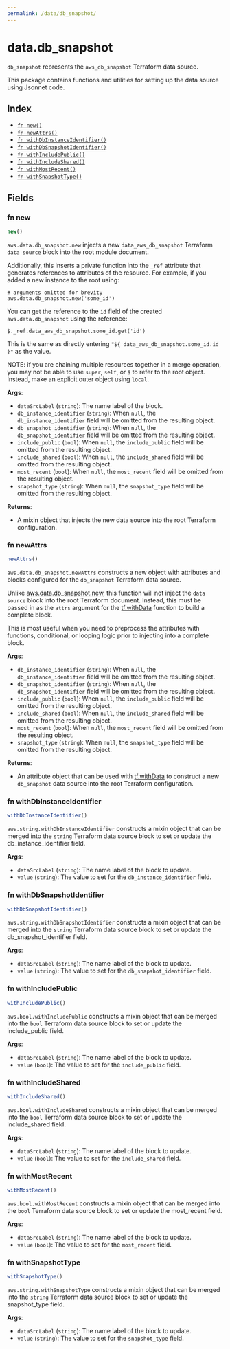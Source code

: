 ```yaml
---
permalink: /data/db_snapshot/
---
```


# data.db_snapshot

`db_snapshot` represents the `aws_db_snapshot` Terraform data source.



This package contains functions and utilities for setting up the data source using Jsonnet code.


## Index

* [`fn new()`](#fn-new)
* [`fn newAttrs()`](#fn-newattrs)
* [`fn withDbInstanceIdentifier()`](#fn-withdbinstanceidentifier)
* [`fn withDbSnapshotIdentifier()`](#fn-withdbsnapshotidentifier)
* [`fn withIncludePublic()`](#fn-withincludepublic)
* [`fn withIncludeShared()`](#fn-withincludeshared)
* [`fn withMostRecent()`](#fn-withmostrecent)
* [`fn withSnapshotType()`](#fn-withsnapshottype)

## Fields

### fn new

```ts
new()
```


`aws.data.db_snapshot.new` injects a new `data_aws_db_snapshot` Terraform `data source`
block into the root module document.

Additionally, this inserts a private function into the `_ref` attribute that generates references to attributes of the
resource. For example, if you added a new instance to the root using:

    # arguments omitted for brevity
    aws.data.db_snapshot.new('some_id')

You can get the reference to the `id` field of the created `aws.data.db_snapshot` using the reference:

    $._ref.data_aws_db_snapshot.some_id.get('id')

This is the same as directly entering `"${ data_aws_db_snapshot.some_id.id }"` as the value.

NOTE: if you are chaining multiple resources together in a merge operation, you may not be able to use `super`, `self`,
or `$` to refer to the root object. Instead, make an explicit outer object using `local`.

**Args**:
  - `dataSrcLabel` (`string`): The name label of the block.
  - `db_instance_identifier` (`string`):  When `null`, the `db_instance_identifier` field will be omitted from the resulting object.
  - `db_snapshot_identifier` (`string`):  When `null`, the `db_snapshot_identifier` field will be omitted from the resulting object.
  - `include_public` (`bool`):  When `null`, the `include_public` field will be omitted from the resulting object.
  - `include_shared` (`bool`):  When `null`, the `include_shared` field will be omitted from the resulting object.
  - `most_recent` (`bool`):  When `null`, the `most_recent` field will be omitted from the resulting object.
  - `snapshot_type` (`string`):  When `null`, the `snapshot_type` field will be omitted from the resulting object.

**Returns**:
- A mixin object that injects the new data source into the root Terraform configuration.


### fn newAttrs

```ts
newAttrs()
```


`aws.data.db_snapshot.newAttrs` constructs a new object with attributes and blocks configured for the `db_snapshot`
Terraform data source.

Unlike [aws.data.db_snapshot.new](#fn-db_snapshotnew), this function will not inject the `data source`
block into the root Terraform document. Instead, this must be passed in as the `attrs` argument for the
[tf.withData](https://github.com/tf-libsonnet/core/tree/main/docs#fn-withdata) function to build a complete block.

This is most useful when you need to preprocess the attributes with functions, conditional, or looping logic prior to
injecting into a complete block.

**Args**:
  - `db_instance_identifier` (`string`):  When `null`, the `db_instance_identifier` field will be omitted from the resulting object.
  - `db_snapshot_identifier` (`string`):  When `null`, the `db_snapshot_identifier` field will be omitted from the resulting object.
  - `include_public` (`bool`):  When `null`, the `include_public` field will be omitted from the resulting object.
  - `include_shared` (`bool`):  When `null`, the `include_shared` field will be omitted from the resulting object.
  - `most_recent` (`bool`):  When `null`, the `most_recent` field will be omitted from the resulting object.
  - `snapshot_type` (`string`):  When `null`, the `snapshot_type` field will be omitted from the resulting object.

**Returns**:
  - An attribute object that can be used with [tf.withData](https://github.com/tf-libsonnet/core/tree/main/docs#fn-withdata) to construct a new `db_snapshot` data source into the root Terraform configuration.


### fn withDbInstanceIdentifier

```ts
withDbInstanceIdentifier()
```

`aws.string.withDbInstanceIdentifier` constructs a mixin object that can be merged into the `string`
Terraform data source block to set or update the db_instance_identifier field.



**Args**:
  - `dataSrcLabel` (`string`): The name label of the block to update.
  - `value` (`string`): The value to set for the `db_instance_identifier` field.


### fn withDbSnapshotIdentifier

```ts
withDbSnapshotIdentifier()
```

`aws.string.withDbSnapshotIdentifier` constructs a mixin object that can be merged into the `string`
Terraform data source block to set or update the db_snapshot_identifier field.



**Args**:
  - `dataSrcLabel` (`string`): The name label of the block to update.
  - `value` (`string`): The value to set for the `db_snapshot_identifier` field.


### fn withIncludePublic

```ts
withIncludePublic()
```

`aws.bool.withIncludePublic` constructs a mixin object that can be merged into the `bool`
Terraform data source block to set or update the include_public field.



**Args**:
  - `dataSrcLabel` (`string`): The name label of the block to update.
  - `value` (`bool`): The value to set for the `include_public` field.


### fn withIncludeShared

```ts
withIncludeShared()
```

`aws.bool.withIncludeShared` constructs a mixin object that can be merged into the `bool`
Terraform data source block to set or update the include_shared field.



**Args**:
  - `dataSrcLabel` (`string`): The name label of the block to update.
  - `value` (`bool`): The value to set for the `include_shared` field.


### fn withMostRecent

```ts
withMostRecent()
```

`aws.bool.withMostRecent` constructs a mixin object that can be merged into the `bool`
Terraform data source block to set or update the most_recent field.



**Args**:
  - `dataSrcLabel` (`string`): The name label of the block to update.
  - `value` (`bool`): The value to set for the `most_recent` field.


### fn withSnapshotType

```ts
withSnapshotType()
```

`aws.string.withSnapshotType` constructs a mixin object that can be merged into the `string`
Terraform data source block to set or update the snapshot_type field.



**Args**:
  - `dataSrcLabel` (`string`): The name label of the block to update.
  - `value` (`string`): The value to set for the `snapshot_type` field.

